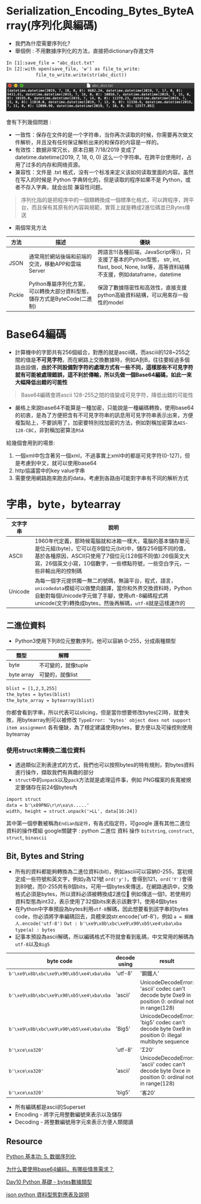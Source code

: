 # Serialization_Encoding_Bytes_ByteArray(序列化與編碼)
* 我們為什麼需要序列化?
* 舉個例 : 不用數據序列化的方法，直接把dictionary存進文件

```
In [1]:save_file = "abc_dict.txt"
In [2]:with open(save_file, 'w') as file_to_write:
           file_to_write.write(str(abc_dict))
```
<img src='./images/SerializationAndEncoding_1.png'></img>

會有下列幾個問題 : 

* 一致性：保存在文件的是一个字符串，当你再次读取的时候，你需要再次做文件解析，并且没有任何保证解析出来的和保存的内容是一样的。
* 有效性：数据非常冗长，原本日期 7/18/2019 变成了 datetime.datetime(2019, 7, 18, 0, 0) 这么一个字符串。在跨平台使用时，占用了过多的内存和网络资源。
* 兼容性：文件是 .txt 格式，没有一个标准来定义该如何读取里面的内容。虽然在写入的时候是 Python 字典转化的，但是读取的程序如果不是 Python，或者不存入字典，就会出现 兼容性问题。

> 序列化指的是把程序中的一個類轉換成一個標準化格式，可以跨程序，跨平台，而且保有其原有的內容與規範，實質上就是轉成2進位碼並已Bytes傳送

* 兩個常見方法

|方法|描述|優缺|
|---|----|---|
|JSON|通常用於網站後端和前端的交流，移動APP和雲端Server|跨語言!!(各種前端，JavaScript等))，只支援了基本的Python型態， str, int, flast, bool, None, list等，高等資料結構不支援，例如dataframe，datetime|
|Pickle|Python專屬序列化方案，可以轉換大部分資料型態，儲存方式是ByteCode(二進制)|保證了數據隱密性和高效性，直接支援python高級資料結構，可以用來存一般性的model|

# Base64編碼
* 計算機中的字節共有256個組合，對應的就是ascii碼，而asciii的128~255之間的值是**不可見字符**。而在網路上交換數據時，例如A到B，往往要經過多個路由設備，**由於不同設備對字符的處理方式有一些不同，這樣那些不可見字符就有可能被處理錯誤，這不利於傳輸，所以先做一個Base64編碼，如此一來大幅降低出錯的可能性**

> Base64編碼會將ascii 128-255之間的值變成可見字符，降低出錯的可能性

* 嚴格上來說base64不能算是一種加密，只能說是一種編碼轉換，使用base64的初衷，是為了方便把含有不可見字符串的訊息用可見字符串表示出來，方便複製貼上，不要誤用了，加密要特別找加密的方法，例如對稱加密算法`AES-128-CBC`，非對稱加密算法`RSA`

給幾個會用到的場景:
1. 一個xml中包含著另一個xml，不過事實上xml中的都是可見字符(0-127)，但是考慮到中文，就可以使用base64
2. http協議當中的key value字串
3. 需要使用網路跑來跑去的data，考慮到各路由可能對字串有不同的解析方式

# 字串，byte，bytearray

|文字字串|說明|
|-------|---|
|ASCII|1960年代定義，那時候電腦就和冰箱一樣大，電腦的基本儲存單元是位元組(byte)，它可以在8個位元(bit)中，儲存256個不同的值，基於各種原因，ASCII只使用了7個位元(128個不同值):26個英文大寫，26個英文小寫，10個數字，一些標點符號，一些空白字元，一些非輸出用的控制碼|
|Unicode|為每一個字元提供獨一無二的號碼，無論平台，程式，語言，`unicodedata`模組可以做雙向翻譯，當你和外界交換資料時，Python自動對每個Unicode字元做了手腳，使用uft-8編碼程式將unicode(文字)轉換成bytes，然後再解碼，`utf-8`就是這樣運作的|

## 二進位資料
* Python3使用下列8位元整數序列，他可以容納 0-255，分成兩種類型

|類型|解釋|
|---|----|
|byte|不可變的，就像tuple|
|byte array|可變的，就像list|

```
blist = [1,2,3,255]
the_bytes = bytes(blist)
the_byte_array = bytearray(blist)
```
你都會看到字串，所以代表可以slicing，但是當你想要修改bytes[2]時，就會失敗，用bytearray則可以被修改
`TypeError: 'bytes' object does not support item assignment`
各有優缺，為了穩定建議使用bytes，要方便以及可操控則使用bytearray

### 使用struct來轉換二進位資料
* 透過類似正則表達式的方式，我們也可以按照bytes的特有規則，對bytes資料進行操作，擷取我們有興趣的部分
* `struct`中的`unpack`以及`pack`方法就是處理這件事，例如
PNG檔案的長寬被規定要儲存在前24個bytes內
```
import struct
data = b'\x89PNG\r\n\xa\n.....'
width, height = struct.unpack('>LL', data[16:24])
```
其中第一個參數被稱為`Endian指定符`，有各式指定符，可google
還有其他二進位資料的操作模組 
google關鍵字 : python 二進位 資料 操作
`bitstring`, `construct`, `struct`, `binascii`

## Bit, Bytes and String
* 所有的資料都能夠轉換為二進位資料(bit)，例如ascii可以容納0-255，當初規定成一些符號和英文字，例如`y`為121號
`ord('y')`，會得到121，`ord('Y')`會得到89號，而0-255共有8個bits，可用一個bytes來傳送，在網路通訊中，交換格式必須是bytes，所以資料必須被轉換成2進位
例如傳送一個1，若使用的資料型態為int32，表示使用了32個bits來表示該數字1，使用4個bytes
* 在Python中字串預設為bytes利用`utf-8`解碼，因此想要看到該字串的bytes code，你必須將字串編碼回去，具體來說str.encode('utf-8')，例如
`a = 鋼鐵人.encode('utf-8')`
`Out : b'\xe9\x8b\xbc\xe9\x90\xb5\xe4\xba\xba`
`type(a) : bytes`
* 記事本預設為ascii解碼，所以編碼格式不符就會看到亂碼，中文常用的解碼為`utf-8`以及`Big5`

byte code|decode using|result
-----|-----|-----
`b'\xe9\x8b\xbc\xe9\x90\xb5\xe4\xba\xba`|'utf-8'|'鋼鐵人'
`b'\xe9\x8b\xbc\xe9\x90\xb5\xe4\xba\xba`|'ascii'|UnicodeDecodeError: 'ascii' codec can't decode byte 0xe9 in position 0: ordinal not in range(128)
`b'\xe9\x8b\xbc\xe9\x90\xb5\xe4\xba\xba`|'Big5'|UnicodeDecodeError: 'big5' codec can't decode byte 0xe9 in position 0: illegal multibyte sequence
`b'\xce\xa320'`|'utf-8'|'Σ20'|
`b'\xce\xa320'`|'ascii'|UnicodeDecodeError: 'ascii' codec can't decode byte 0xce in position 0: ordinal not in range(128)|
`b'\xce\xa320'`|'big5'|'峉20'|

* 所有編碼都是ascii的Superset
* Encoding - 將字元用整數編號來表示以及儲存
* Decoding - 將整數編號用字元來表示方便人類閱讀

## Resource
[Python 基本功: 5. 数据序列化](https://zhuanlan.zhihu.com/p/87470851?fbclid=IwAR2Z9CuZyR59EryrkQree6CKDXyU28GRe6OCQG4IGItzLdGRmBrQjDwzoaA)

[为什么要使用base64编码，有哪些情景需求？](https://www.zhihu.com/question/36306744?fbclid=IwAR2w990I0qAJd7jKXuxL_aCj2vWQAVG3kfa8BoneP9rQFqbtQljkVezmHJE)

[Day10 Python 基礎 - bytes數據類型](https://ithelp.ithome.com.tw/articles/10185614)

[json python 資料型態對應表及說明](http://kuma-uni.blogspot.com/2012/06/jsonpythonjson.html)